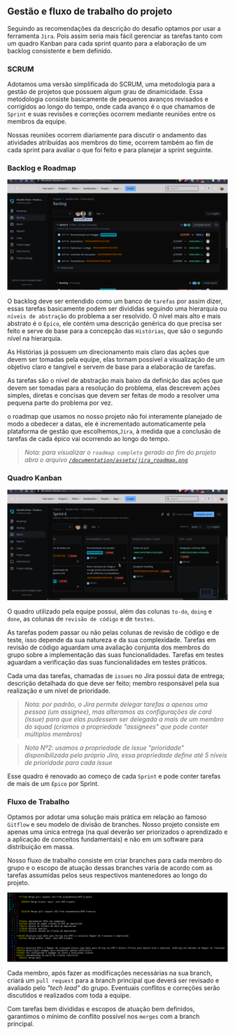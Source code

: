 ## Gestão e fluxo de trabalho do projeto

Seguindo as recomendações da descrição do desafio optamos por usar a ferramenta `Jira`. Pois assim seria mais fácil gerenciar as tarefas tanto com um quadro Kanban para cada sprint quanto para a elaboração de um backlog consistente e bem definido.

### SCRUM

Adotamos uma versão simplificada do SCRUM, uma metodologia para a gestão de projetos que possuem algum grau de dinamicidade. Essa metodologia consiste basicamente de pequenos avanços revisados e corrigidos ao longo do tempo, onde cada avanço é o que chamamos de `Sprint` e suas revisões e correções ocorrem mediante reuniões entre os membros da equipe.

Nossas reuniões ocorrem diariamente para discutir o andamento das atividades atribuídas aos membros do time, ocorrem também ao fim de cada sprint para avaliar o que foi feito e para planejar a sprint seguinte.

### Backlog e Roadmap

![gif backlog jira](./assets/backlog.gif)

O backlog deve ser entendido como um banco de `tarefas` por assim dizer, essas tarefas basicamente podem ser divididas seguindo uma hierarquia ou `níveis de abstração` do problema a ser resolvido. O nível mais alto e mais abstrato é o `Épico`, ele contém uma descrição genérica do que precisa ser feito e serve de base para a concepção das `Histórias`, que são o segundo nível na hierarquia.

As Histórias já possuem um direcionamento mais claro das ações que devem ser tomadas pela equipe, elas tornam possível a visualização de um objetivo claro e tangível e servem de base para a elaboração de tarefas.

As tarefas são o nível de abstração mais baixo da definição das ações que devem ser tomadas para a resolução do problema, elas descrevem ações simples, diretas e concisas que devem ser feitas de modo a resolver uma pequena parte do problema por vez.

o roadmap que usamos no nosso projeto não foi interamente planejado de modo a obedecer a datas, ele é incrementado automaticamente pela plataforma de gestão que escolhemos,`Jira`, à medida que a conclusão de tarefas de cada épico vai ocorrendo ao longo do tempo.

>_Nota: para visualizar o `roadmap completo` gerado ao fim do projeto abra o arquivo [`/documentation/assets/jira_roadmap.png`](/documentation/assets/jira_roadmap.png)_

### Quadro Kanban

![gif kanban jira](./assets/kanban.gif)

O quadro utilizado pela equipe possui, além das colunas `to-do`, `doing` e `done`, as colunas de `revisão de código` e de `testes`.

As tarefas podem passar ou não pelas colunas de revisão de código e de teste, isso depende da sua natureza e da sua complexidade. Tarefas em revisão de código aguardam uma avaliação conjunta dos membros do grupo sobre a implementação das suas funcionalidades. Tarefas em testes aguardam a verificação das suas funcionalidades em testes práticos.

Cada uma das tarefas, chamadas de `issues` no Jira possui data de entrega; descrição detalhada do que deve ser feito; membro responsável pela sua realização e um nível de prioridade.

>_Nota: por padrão, o Jira permite delegar tarefas a apenas uma pessoa (um assignee), mas alteramos as configurações de card (issue) para que elas pudessem ser delegada a mais de um membro do squad (criamos a propriedade "assignees" que pode conter múltiplos membros)_

>_Nota Nº2: usamos a propriedade de issue "prioridade" disponibilizada pelo próprio Jira, essa propriedade define até 5 níveis de prioridade para cada issue_

Esse quadro é renovado ao começo de cada `Sprint` e pode conter tarefas de mais de um `Épico` por Sprint.

### Fluxo de Trabalho

Optamos por adotar uma solução mais prática em relação ao famoso `Gitflow` e seu modelo de divisão de branches. Nosso projeto consiste em apenas uma única entrega (na qual deverão ser priorizados o aprendizado e a aplicação de conceitos fundamentais) e não em um software para distribuição em massa.

Nosso fluxo de trabalho consiste em criar branches para cada membro do grupo e o escopo de atuação dessas branches varia de acordo com as tarefas assumidas pelos seus respectivos mantenedores ao longo do projeto.

![screenshot gitlog](./assets/gitlog.png)

Cada membro, após fazer as modificações necessárias na sua branch, criará um `pull request` para a branch principal que deverá ser revisado e avaliado pelo _"tech lead"_ do grupo. Eventuais conflitos e correções serão discutidos e realizados com toda a equipe.

Com tarefas bem divididas e escopos de atuação bem definidos, garantimos o mínimo de conflito possível nos `merges` com a branch principal.
